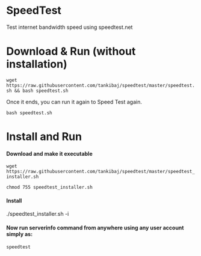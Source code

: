 # SpeedTest
Test internet bandwidth speed using speedtest.net

# Download & Run (without installation)

`wget https://raw.githubusercontent.com/tankibaj/speedtest/master/speedtest.sh && bash speedtest.sh`

Once it ends, you can run it again to Speed Test again.

`bash speedtest.sh`

# Install and Run

#### Download and make it executable

`wget https://raw.githubusercontent.com/tankibaj/speedtest/master/speedtest_installer.sh`

`chmod 755 speedtest_installer.sh`

#### Install

./speedtest_installer.sh -i

#### Now run serverinfo command from anywhere using any user account simply as:

`speedtest`
